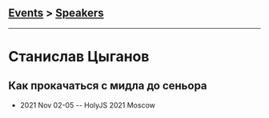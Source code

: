 ## [Events](../README.md) > [Speakers](../speakers.md)
---

# Станислав Цыганов

## Как прокачаться с мидла до сеньора
- 2021 Nov 02-05 -- HolyJS 2021 Moscow    
